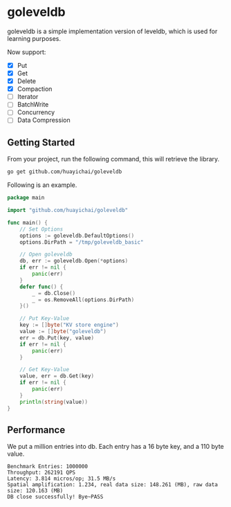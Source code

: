 # goleveldb

goleveldb is a simple implementation version of leveldb, which is used for learning purposes.

Now support: 
- [x] Put
- [x] Get
- [x] Delete
- [x] Compaction
- [ ] Iterator
- [ ] BatchWrite
- [ ] Concurrency
- [ ] Data Compression

## Getting Started
From your project, run the following command, this will retrieve the library.
```bash
go get github.com/huayichai/goleveldb
```

Following is an example.
```go
package main

import "github.com/huayichai/goleveldb"

func main() {
	// Set Options
	options := goleveldb.DefaultOptions()
	options.DirPath = "/tmp/goleveldb_basic"

	// Open goleveldb
	db, err := goleveldb.Open(*options)
	if err != nil {
		panic(err)
	}
	defer func() {
		_ = db.Close()
		_ = os.RemoveAll(options.DirPath)
	}()

	// Put Key-Value
	key := []byte("KV store engine")
	value := []byte("goleveldb")
	err = db.Put(key, value)
	if err != nil {
		panic(err)
	}

	// Get Key-Value
	value, err = db.Get(key)
	if err != nil {
		panic(err)
	}
	println(string(value))
}
```


## Performance

We put a million entries into db. Each entry has a 16 byte key, and a 110 byte value. 

```
Benchmark Entries: 1000000
Throughput: 262191 QPS
Latency: 3.814 micros/op; 31.5 MB/s
Spatial amplification: 1.234, real data size: 148.261 (MB), raw data size: 120.163 (MB)
DB close successfully! Bye~PASS
```